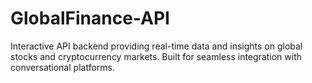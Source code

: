 # GlobalFinance-API
Interactive API backend providing real-time data and insights on global stocks and cryptocurrency markets. Built for seamless integration with conversational platforms.
